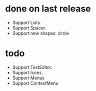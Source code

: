 # done on last release
- Support Lists.
- Support Spacer.
- Support new shapes: circle

# todo
- Support TextEditor.
- Support Icons.
- Support Menus
- Support ContextMenu